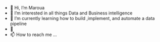 - 👋 Hi, I’m Maroua
- 👀 I’m interested in all things Data and  Business intelligence
- 🌱 I’m currently learning how to build ,implement, and automate a data pipeline
- 💞️ 
- 📫 How to reach me ...
